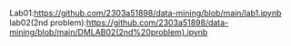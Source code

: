 Lab01:https://github.com/2303a51898/data-mining/blob/main/lab1.ipynb
lab02(2nd problem):https://github.com/2303a51898/data-mining/blob/main/DMLAB02(2nd%20problem).ipynb

